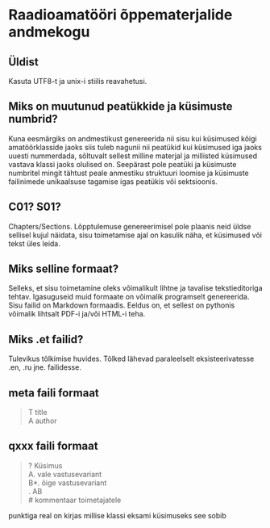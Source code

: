 # Raadioamatööri õppematerjalide andmekogu

## Üldist

Kasuta UTF8-t ja unix-i stiilis reavahetusi. 

## Miks on muutunud peatükkide ja küsimuste numbrid?

Kuna eesmärgiks on andmestikust genereerida nii sisu kui küsimused kõigi
amatöörklasside jaoks siis tuleb nagunii nii peatükid kui küsimused iga
jaoks uuesti nummerdada, sõltuvalt sellest milline materjal ja millisted
küsimused vastava klassi jaoks olulised on. Seepärast pole peatüki ja
küsimuste numbritel mingit tähtust peale anmestiku struktuuri loomise ja
küsimuste failinimede unikaalsuse tagamise igas peatükis või sektsioonis.

## C01? S01?

Chapters/Sections. Lõpptulemuse genereerimisel pole plaanis neid üldse
sellisel kujul näidata, sisu toimetamise ajal on kasulik näha, et küsimused
või tekst üles leida.

## Miks selline formaat?

Selleks, et sisu toimetamine oleks võimalikult lihtne ja tavalise
tekstieditoriga tehtav. Igasuguseid muid formaate on võimalik programselt
genereerida. Sisu failid on Markdown formaadis. Eeldus on, et sellest on
pythonis võimalik lihtsalt PDF-i ja/või HTML-i teha.

## Miks .et failid?

Tulevikus tõlkimise huvides. Tõlked lähevad paraleelselt eksisteerivatesse
.en, .ru jne. failidesse.

## meta faili formaat

>T title  
>A author  


## qxxx faili formaat

>? Küsimus  
>A. vale vastusevariant  
>B*. õige vastusevariant  
>. AB  
>\# kommentaar toimetajatele

punktiga real on kirjas millise klassi eksami küsimuseks see sobib

